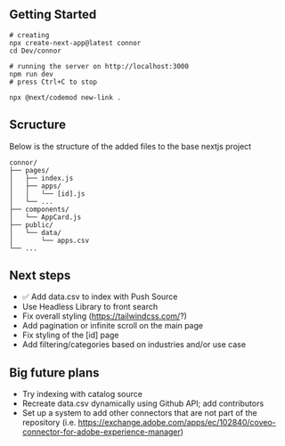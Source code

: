 ## Getting Started

```
# creating
npx create-next-app@latest connor
cd Dev/connor

# running the server on http://localhost:3000
npm run dev
# press Ctrl+C to stop 

npx @next/codemod new-link .
```

## Scructure
Below is the structure of the added files to the base nextjs project

```
connor/
├── pages/
│   ├── index.js
│   ├── apps/
│   │   └── [id].js
│   └── ...
├── components/
│   └── AppCard.js
├── public/
│   └── data/
│       └── apps.csv
└── ...
```

## Next steps

- ✅ Add data.csv to index with Push Source
- Use Headless Library to front search
- Fix overall styling (https://tailwindcss.com/?) 
- Add pagination or infinite scroll on the main page
- Fix styling of the [id] page
- Add filtering/categories based on industries and/or use case


## Big future plans

- Try indexing with catalog source
- Recreate data.csv dynamically using Github API; add contributors
- Set up a system to add other connectors that are not part of the repository (i.e. https://exchange.adobe.com/apps/ec/102840/coveo-connector-for-adobe-experience-manager)
